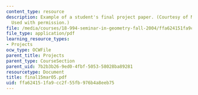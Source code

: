 ```yaml
---
content_type: resource
description: Example of a student's final project paper. (Courtesy of Michael Nagle.
  Used with permission.)
file: /media/courses/18-994-seminar-in-geometry-fall-2004/ffa624151fa9cc2f55fb976b4a8eeb75_final15mar05.pdf
file_type: application/pdf
learning_resource_types:
- Projects
ocw_type: OCWFile
parent_title: Projects
parent_type: CourseSection
parent_uid: 7b2b3b26-9ed0-4fbf-5053-58028ba89281
resourcetype: Document
title: final15mar05.pdf
uid: ffa62415-1fa9-cc2f-55fb-976b4a8eeb75
---
```

